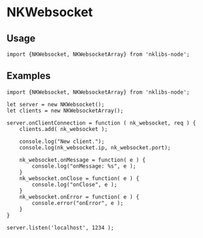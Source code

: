 # NKWebsocket

## Usage

    import {NKWebsocket, NKWebsocketArray} from 'nklibs-node';

Examples
----------------------------------------------------------------------------

    import {NKWebsocket, NKWebsocketArray} from 'nklibs-node';
    
    let server = new NKWebsocket();
    let clients = new NKWebsocketArray();
    
    server.onClientConnection = function ( nk_websocket, req ) {
        clients.add( nk_websocket );
    
        console.log("New client.");
        console.log(nk_websocket.ip, nk_websocket.port);
    
        nk_websocket.onMessage = function( e ) {
            console.log("onMessage: %s", e );
        }
        nk_websocket.onClose = function( e ) {
            console.log("onClose", e );
        }
        nk_websocket.onError = function( e ) {
            console.error("onError", e );
        }
    }
    
    server.listen('localhost', 1234 );
